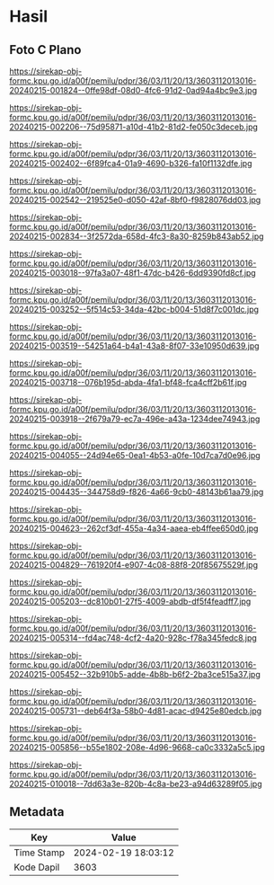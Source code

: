 # Hasil

## Foto C Plano

https://sirekap-obj-formc.kpu.go.id/a00f/pemilu/pdpr/36/03/11/20/13/3603112013016-20240215-001824--0ffe98df-08d0-4fc6-91d2-0ad94a4bc9e3.jpg

https://sirekap-obj-formc.kpu.go.id/a00f/pemilu/pdpr/36/03/11/20/13/3603112013016-20240215-002206--75d95871-a10d-41b2-81d2-fe050c3deceb.jpg

https://sirekap-obj-formc.kpu.go.id/a00f/pemilu/pdpr/36/03/11/20/13/3603112013016-20240215-002402--6f89fca4-01a9-4690-b326-fa10f1132dfe.jpg

https://sirekap-obj-formc.kpu.go.id/a00f/pemilu/pdpr/36/03/11/20/13/3603112013016-20240215-002542--219525e0-d050-42af-8bf0-f9828076dd03.jpg

https://sirekap-obj-formc.kpu.go.id/a00f/pemilu/pdpr/36/03/11/20/13/3603112013016-20240215-002834--3f2572da-658d-4fc3-8a30-8259b843ab52.jpg

https://sirekap-obj-formc.kpu.go.id/a00f/pemilu/pdpr/36/03/11/20/13/3603112013016-20240215-003018--97fa3a07-48f1-47dc-b426-6dd9390fd8cf.jpg

https://sirekap-obj-formc.kpu.go.id/a00f/pemilu/pdpr/36/03/11/20/13/3603112013016-20240215-003252--5f514c53-34da-42bc-b004-51d8f7c001dc.jpg

https://sirekap-obj-formc.kpu.go.id/a00f/pemilu/pdpr/36/03/11/20/13/3603112013016-20240215-003519--54251a64-b4a1-43a8-8f07-33e10950d639.jpg

https://sirekap-obj-formc.kpu.go.id/a00f/pemilu/pdpr/36/03/11/20/13/3603112013016-20240215-003718--076b195d-abda-4fa1-bf48-fca4cff2b61f.jpg

https://sirekap-obj-formc.kpu.go.id/a00f/pemilu/pdpr/36/03/11/20/13/3603112013016-20240215-003918--2f679a79-ec7a-496e-a43a-1234dee74943.jpg

https://sirekap-obj-formc.kpu.go.id/a00f/pemilu/pdpr/36/03/11/20/13/3603112013016-20240215-004055--24d94e65-0ea1-4b53-a0fe-10d7ca7d0e96.jpg

https://sirekap-obj-formc.kpu.go.id/a00f/pemilu/pdpr/36/03/11/20/13/3603112013016-20240215-004435--344758d9-f826-4a66-9cb0-48143b61aa79.jpg

https://sirekap-obj-formc.kpu.go.id/a00f/pemilu/pdpr/36/03/11/20/13/3603112013016-20240215-004623--262cf3df-455a-4a34-aaea-eb4ffee650d0.jpg

https://sirekap-obj-formc.kpu.go.id/a00f/pemilu/pdpr/36/03/11/20/13/3603112013016-20240215-004829--761920f4-e907-4c08-88f8-20f85675529f.jpg

https://sirekap-obj-formc.kpu.go.id/a00f/pemilu/pdpr/36/03/11/20/13/3603112013016-20240215-005203--dc810b01-27f5-4009-abdb-df5f4feadff7.jpg

https://sirekap-obj-formc.kpu.go.id/a00f/pemilu/pdpr/36/03/11/20/13/3603112013016-20240215-005314--fd4ac748-4cf2-4a20-928c-f78a345fedc8.jpg

https://sirekap-obj-formc.kpu.go.id/a00f/pemilu/pdpr/36/03/11/20/13/3603112013016-20240215-005452--32b910b5-adde-4b8b-b6f2-2ba3ce515a37.jpg

https://sirekap-obj-formc.kpu.go.id/a00f/pemilu/pdpr/36/03/11/20/13/3603112013016-20240215-005731--deb64f3a-58b0-4d81-acac-d9425e80edcb.jpg

https://sirekap-obj-formc.kpu.go.id/a00f/pemilu/pdpr/36/03/11/20/13/3603112013016-20240215-005856--b55e1802-208e-4d96-9668-ca0c3332a5c5.jpg

https://sirekap-obj-formc.kpu.go.id/a00f/pemilu/pdpr/36/03/11/20/13/3603112013016-20240215-010018--7dd63a3e-820b-4c8a-be23-a94d63289f05.jpg


## Metadata

| Key        | Value               |
| ---------- | ------------------- |
| Time Stamp | 2024-02-19 18:03:12 |
| Kode Dapil | 3603                |



